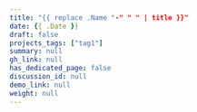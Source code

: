 ```yaml
---
title: "{{ replace .Name "-" " " | title }}"
date: {{ .Date }}
draft: false
projects_tags: ["tag1"]
summary: null
gh_link: null
has_dedicated_page: false
discussion_id: null
demo_link: null
weight: null
---
```


